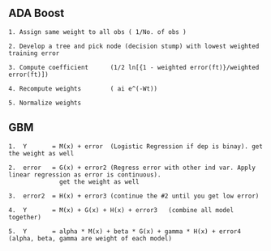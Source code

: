 
## ADA Boost

	1. Assign same weight to all obs ( 1/No. of obs )
  
	2. Develop a tree and pick node (decision stump) with lowest weighted training error
  
	3. Compute coefficient		(1/2 ln[{1 - weighted error(ft)}/weighted error(ft)])
  
	4. Recompute weights		( ai e^(-Wt))
  
	5. Normalize weights
  
 ## GBM
 
	1.	Y 		= M(x) + error 	(Logistic Regression if dep is binay). get the weight as well
  
	2.	error 	= G(x) + error2	(Regress error with other ind var. Apply linear regression as error is continuous). 
                  get the weight as well
                  
	3.	error2 	= H(x) + error3	(continue the #2 until you get low error)
  
	4.	Y 		= M(x) + G(x) + H(x) + error3	(combine all model together)
  
	5.	Y 		= alpha * M(x) + beta * G(x) + gamma * H(x) + error4	(alpha, beta, gamma are weight of each model)
  
  
